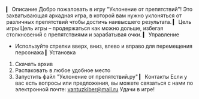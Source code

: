 ▎ Описание
Добро пожаловать в игру "Уклонение от препятствий"! Это захватывающая аркадная игра, в которой вам нужно уклоняться от различных препятствий чтобы достичь наивысшего результата.
▎ Цель игры
Цель игры – продержаться как можно дольше, избегая столкновений с препятствиями и зарабатывая очки.
▎ Управление
- Используйте стрелки вверх, вниз, влево и вправо для перемещения персонажа
▎Установка
1. Скачать архив
2. Распаковать в любое удобное место
3. Запустить файл "Уклонение от препятствий.py"
▎ Контакты
Если у вас есть вопросы или предложения, вы можете связаться с нами по электронной почте: vantuzkiber@mail.ru
Удачи в игре!
